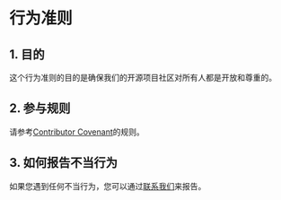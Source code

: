 # 行为准则

## 1. 目的

这个行为准则的目的是确保我们的开源项目社区对所有人都是开放和尊重的。

## 2. 参与规则

请参考[Contributor Covenant](https://www.contributor-covenant.org/version/2/0/code_of_conduct/)的规则。

## 3. 如何报告不当行为

如果您遇到任何不当行为，您可以通过[联系我们](mailto:youremail@example.com)来报告。

